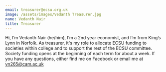 ```yaml
---
email: treasurer@ecsu.org.uk
image: /assets/images/Vedanth Treasurer.jpg
name: Vedanth Nair
title: Treasurer
---
```


Hi, I’m Vedanth Nair (he/him), I’m a 2nd year economist, and I’m from King’s Lynn in Norfolk.
As treasurer, it's my role to allocate ECSU funding to societies within college and to support the rest of the ECSU committee.
Society funding opens at the beginning of each term for about a week. If you have any questions, either find me on Facebook or email me at vn265@cam.ac.uk